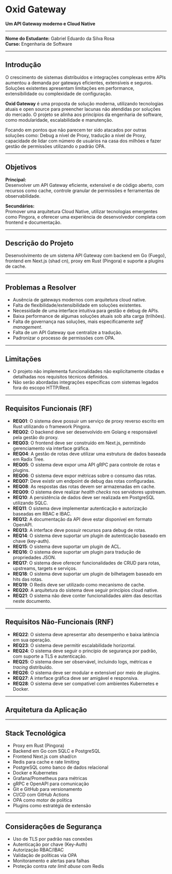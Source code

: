 # Oxid Gateway

**Um API Gateway moderno e Cloud Native**

---

**Nome do Estudante:** Gabriel Eduardo da Silva Rosa  
**Curso:** Engenharia de Software

---

## Introdução

O crescimento de sistemas distribuídos e integrações complexas entre APIs aumentou a demanda por gateways eficientes, extensíveis e seguros. Soluções existentes apresentam limitações em performance, extensibilidade ou complexidade de configuração.

**Oxid Gateway** é uma proposta de solução moderna, utilizando tecnologias atuais e open source para preencher lacunas não atendidas por soluções do mercado. O projeto se alinha aos princípios da engenharia de software, como modularidade, escalabilidade e manutenção.

Focando em pontos que não parecem ter sido atacados por outras soluções como: Debug a nível de Proxy, tradução a nível de Proxy, capacidade de lidar com número de usuários na casa dos milhões e fazer gestão de permissões utilizando o padrão OPA.

---

## Objetivos

**Principal:**  
Desenvolver um API Gateway eficiente, extensível e de código aberto, com recursos como cache, controle granular de permissões e ferramentas de observabilidade.

**Secundários:**  
Promover uma arquitetura Cloud Native, utilizar tecnologias emergentes como Pingora, e oferecer uma experiência de desenvolvedor completa com frontend e documentação.

---

## Descrição do Projeto

Desenvolvimento de um sistema API Gateway com backend em Go (Fuego), frontend em Next.js (shad cn), proxy em Rust (Pingora) e suporte a plugins de cache.

---

## Problemas a Resolver

- Ausência de gateways modernos com arquitetura cloud native.
- Falta de flexibilidade/extensibilidade em soluções existentes.
- Necessidade de uma interface intuitiva para gestão e debug de APIs.
- Baixa performance de algumas soluções atuais sob alta carga (trilhões).
- Falta de governança nas soluções, mais especificamente *self management*.
- Falta de um API Gateway que centralize a tradução.
- Padronizar o processo de permissões com OPA.

---

## Limitações

- O projeto não implementa funcionalidades não explicitamente citadas e detalhadas nos requisitos técnicos definidos.
- Não serão abordadas integrações específicas com sistemas legados fora do escopo HTTP/Rest.

---

## Requisitos Funcionais (RF)

- **REQ01**: O sistema deve possuir um serviço de proxy reverso escrito em Rust utilizando o framework Pingora.
- **REQ02**: O backend deve ser desenvolvido em Golang e responsável pela gestão do proxy.
- **REQ03**: O frontend deve ser construído em Next.js, permitindo gerenciamento via interface gráfica.
- **REQ04**: A gestão de rotas deve utilizar uma estrutura de dados baseada em Radix Tree.
- **REQ05**: O sistema deve expor uma API gRPC para controle de rotas e plugins.
- **REQ06**: O sistema deve expor métricas sobre o consumo das rotas.
- **REQ07**: Deve existir um endpoint de debug das rotas configuradas.
- **REQ08**: As respostas das rotas devem ser armazenadas em cache.
- **REQ09**: O sistema deve realizar *health checks* nos servidores upstream.
- **REQ10**: A persistência de dados deve ser realizada em PostgreSQL utilizando SQLC.
- **REQ11**: O sistema deve implementar autenticação e autorização baseadas em RBAC e IBAC.
- **REQ12**: A documentação da API deve estar disponível em formato OpenAPI.
- **REQ13**: A interface deve possuir recursos para debug de rotas.
- **REQ14**: O sistema deve suportar um plugin de autenticação baseado em chave (key-auth).
- **REQ15**: O sistema deve suportar um plugin de ACL.
- **REQ16**: O sistema deve suportar um plugin para tradução de propriedades JSON.
- **REQ17**: O sistema deve oferecer funcionalidades de CRUD para rotas, upstreams, targets e serviços.
- **REQ18**: O sistema deve suportar um plugin de bilhetagem baseado em hits das rotas.
- **REQ19**: O Redis deve ser utilizado como mecanismo de cache.
- **REQ20**: A arquitetura do sistema deve seguir princípios cloud native.
- **REQ21**: O sistema não deve conter funcionalidades além das descritas neste documento.

---

## Requisitos Não-Funcionais (RNF)

- **REQ22**: O sistema deve apresentar alto desempenho e baixa latência em sua operação.
- **REQ23**: O sistema deve permitir escalabilidade horizontal.
- **REQ24**: O sistema deve seguir o princípio de segurança por padrão, com suporte a TLS e autenticação.
- **REQ25**: O sistema deve ser observável, incluindo logs, métricas e *tracing* distribuído.
- **REQ26**: O sistema deve ser modular e extensível por meio de plugins.
- **REQ27**: A interface gráfica deve ser amigável e responsiva.
- **REQ28**: O sistema deve ser compatível com ambientes Kubernetes e Docker.

---

## Arquitetura da Aplicação

---

## Stack Tecnológica

- Proxy em Rust (Pingora)
- Backend em Go com SQLC e PostgreSQL
- Frontend Next.js com shad/cn
- Redis para cache e rate limiting
- PostgreSQL como banco de dados relacional
- Docker e Kubernetes
- Grafana/Prometheus para métricas
- gRPC e OpenAPI para comunicação
- Git e GitHub para versionamento
- CI/CD com GitHub Actions
- OPA como motor de política
- Plugins como estratégia de extensão

---

## Considerações de Segurança

- Uso de TLS por padrão nas conexões
- Autenticação por chave (Key-Auth)
- Autorização RBAC/IBAC
- Validação de políticas via OPA
- Monitoramento e alertas para falhas
- Proteção contra *rate limit abuse* com Redis
